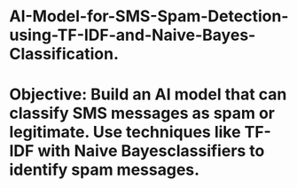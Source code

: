 # AI-Model-for-SMS-Spam-Detection-using-TF-IDF-and-Naive-Bayes-Classification.
# Objective: Build an AI model that can classify SMS messages as spam or legitimate. Use techniques like TF-IDF with Naive Bayesclassifiers to identify spam messages.
